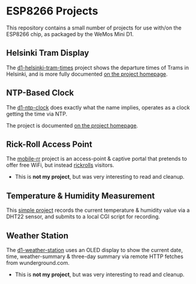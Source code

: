 # ESP8266 Projects

This repository contains a small number of projects for use with/on the ESP8266 chip, as packaged by the WeMos Mini D1.


## Helsinki Tram Display

The [d1-helsinki-tram-times](d1-helsinki-tram-times) project shows the departure times of Trams in Helsinki, and is more fully documented [on the project homepage](https://steve.fi/Hardware/helsinki-tram-times/).

## NTP-Based Clock

The [d1-ntp-clock](d1-ntp-clock) does exactly what the name implies, operates as a clock getting the time via NTP.

The project is documented [on the project homepage](https://steve.fi/Hardware/d1-ntp-clock/).


## Rick-Roll Access Point

The [mobile-rr](mobile-rr) project is an access-point & captive portal that pretends to offer free WiFi, but instead [rickrolls](https://en.wikipedia.org/wiki/Rickrolling) visitors.

* This is __not my project__, but was very interesting to read and cleanup.

## Temperature & Humidity Measurement

This [simple project](d1-temp) records the current temperature & humidity value via a DHT22 sensor, and submits to a local CGI script for recording.


## Weather Station

The [d1-weather-station](d1-weather-station) uses an OLED display to show the current date, time, weather-summary & three-day summary via remote HTTP fetches from wunderground.com.

* This is __not my project__, but was very interesting to read and cleanup.
